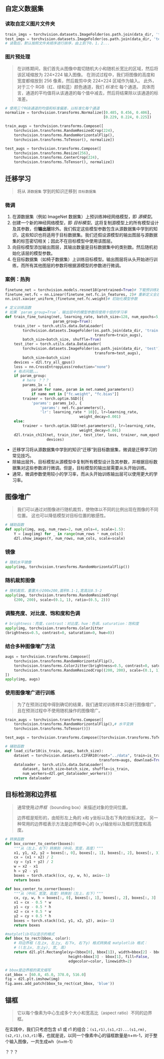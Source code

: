 ## 自定义数据集

### 读取自定义图片文件夹

```python
train_imgs = torchvision.datasets.ImageFolder(os.path.join(data_dir, 'train'))
test_imgs = torchvision.datasets.ImageFolder(os.path.join(data_dir, 'test'))
# 读取后，默认按照文件夹顺序进行排序，由上到下0，1，2...
```

### 图片预处理

> 在训练期间，我们首先从图像中裁切随机大小和随机长宽比的区域，然后将该区域缩放为 224×224 输入图像。 在测试过程中，我们将图像的高度和宽度都缩放到 256 像素，然后裁剪中央 224×224 区域作为输入。 此外，对于三个 RGB（红、绿和蓝）颜色通道，我们 *标准化* 每个通道。 具体而言，通道的平均值将从该通道的每个值中减去，然后将结果除以该通道的标准差。

```python
# 使用三个RGB通道的均值和标准偏差，以标准化每个通道
normalize = torchvision.transforms.Normalize([0.485, 0.456, 0.406],
                                             [0.229, 0.224, 0.225])

train_augs = torchvision.transforms.Compose([
    torchvision.transforms.RandomResizedCrop(224),
    torchvision.transforms.RandomHorizontalFlip(),
    torchvision.transforms.ToTensor(), normalize])

test_augs = torchvision.transforms.Compose([
    torchvision.transforms.Resize(256),
    torchvision.transforms.CenterCrop(224),
    torchvision.transforms.ToTensor(), normalize])
```

## 迁移学习

>  将从 `源数据集` 学到的知识迁移到 `目标数据集`

### 微调

1. 在源数据集（例如 ImageNet 数据集）上预训练神经网络模型，即 *源模型*。
2. 创建一个新的神经网络模型，即 *目标模型*。这将复制源模型上的所有模型设计及其参数，但**输出层**除外。我们假定这些模型参数包含从源数据集中学到的知识，这些知识也将适用于目标数据集。我们还假设源模型的输出图层与源数据集的标签密切相关；因此不在目标模型中使用该图层。
3. 向目标模型添加输出图层，其输出数量是目标数据集中的类别数。然后随机初始化该层的模型参数。
4. 在目标数据集（如椅子数据集）上训练目标模型。输出图层将从头开始进行训练，而所有其他图层的参数将根据源模型的参数进行微调。

### 案例：热狗

```PYTHON
finetune_net = torchvision.models.resnet18(pretrained=True)# 下载预训练好的模型
finetune_net.fc = nn.Linear(finetune_net.fc.in_features, 2)# 重新定义全连接层
nn.init.xavier_uniform_(finetune_net.fc.weight)# 初始化模型参数

# 定义训练函数
# 如果 `param_group=True`，输出层中的模型参数将使用十倍的学习率
def train_fine_tuning(net, learning_rate, batch_size=128, num_epochs=5,
                      param_group=True):
    train_iter = torch.utils.data.DataLoader(
        torchvision.datasets.ImageFolder(os.path.join(data_dir, 'train'),
                                         transform=train_augs),
        batch_size=batch_size, shuffle=True)
    test_iter = torch.utils.data.DataLoader(
        torchvision.datasets.ImageFolder(os.path.join(data_dir, 'test'),
                                         transform=test_augs),
        batch_size=batch_size)
    devices = d2l.try_all_gpus()
    loss = nn.CrossEntropyLoss(reduction="none")
    # 有点问题。。。
    if param_group:
        # here ？？？
        params_1x = [
            param for name, param in net.named_parameters()
            if name not in ["fc.weight", "fc.bias"]]
        trainer = torch.optim.SGD([{
            'params': params_1x}, {
                'params': net.fc.parameters(),
                'lr': learning_rate * 10}], lr=learning_rate,
                                  weight_decay=0.001)
    else:
        trainer = torch.optim.SGD(net.parameters(), lr=learning_rate,
                                  weight_decay=0.001)
    d2l.train_ch13(net, train_iter, test_iter, loss, trainer, num_epochs,
                   devices)
```

- 迁移学习将从源数据集中学到的知识“迁移”到目标数据集，微调是迁移学习的常见技巧。
- 除输出层外，目标模型从源模型中复制所有模型设计及其参数，并根据目标数据集对这些参数进行微调。但是，目标模型的输出层需要从头开始训练。
- 通常，微调参数使用较小的学习率，而从头开始训练输出层可以使用更大的学习率。

## 图像增广

> 我们可以通过对图像进行随机裁剪，使物体以不同的比例出现在图像的不同位置。 这也可以降低模型对目标位置的敏感性。

```python
# 辅助函数
def apply(img, aug, num_rows=2, num_cols=4, scale=1.5):
    Y = [aug(img) for _ in range(num_rows * num_cols)]
    d2l.show_images(Y, num_rows, num_cols, scale=scale)
```

### 镜像

```python
# 随机水平镜像
apply(img, torchvision.transforms.RandomHorizontalFlip())
```

### 随机裁剪图像

```python
# 随机裁剪，重置大小200x200,面积0.1-1,宽高比0.5-2
apply(img, torchvision.transforms.RandomResizedCrop(
    (200, 200), scale=(0.1, 1), ratio=(0.5, 2)))
```

### 调整亮度、对比度、饱和度和色调

```python
# brightness：亮度，contrast：对比度，hue：色调，saturation：饱和度
apply(img, torchvision.transforms.ColorJitter
(brightness=0.5, contrast=0, saturation=0, hue=0))
```

### 结合多种图像增广方法

```python
augs = torchvision.transforms.Compose([
    torchvision.transforms.RandomHorizontalFlip(),
    torchvision.transforms.ColorJitter(brightness=0.5, contrast=0, saturation=0, hue=0),
    torchvision.transforms.RandomResizedCrop((200, 200), scale=(0.1, 1), ratio=(0.5, 2))
])
apply(img, augs)
```

### 使用图像增广进行训练

>为了在预测过程中得到确切的结果，我们通常对训练样本只进行图像增广，且在预测过程中不使用随机操作的图像增广。 

```python
train_augs = torchvision.transforms.Compose([
    torchvision.transforms.RandomHorizontalFlip(),# 水平变换
    torchvision.transforms.ToTensor()])

test_augs = torchvision.transforms.Compose([torchvision.transforms.ToTensor()])

# 辅助函数
def load_cifar10(is_train, augs, batch_size):
    dataset = torchvision.datasets.CIFAR10(root="../data", train=is_train,
                                           transform=augs, download=True)
    dataloader = torch.utils.data.DataLoader(
        dataset, batch_size=batch_size, shuffle=is_train,
        num_workers=d2l.get_dataloader_workers())
    return dataloader
```

## 目标检测和边界框

> 通常使用*边界框*（bounding box）来描述对象的空间位置。 
>
> 边界框是矩形的，由矩形左上角的 x和 y坐标以及右下角的坐标决定。 另一种常用的边界框表示方法是边界框中心的 (x,y)轴坐标以及框的宽度和高度。

```python
# 转换函数
def box_corner_to_center(boxes):
    """从（左上，右下）转换到（中间，宽度，高度）"""
    x1, y1, x2, y2 = boxes[:, 0], boxes[:, 1], boxes[:, 2], boxes[:, 3]
    cx = (x1 + x2) / 2
    cy = (y1 + y2) / 2
    w = x2 - x1
    h = y2 - y1
    boxes = torch.stack((cx, cy, w, h), axis=-1)
    return boxes

def box_center_to_corner(boxes):
    """从（中间，宽度，高度）转换到（左上，右下）"""
    cx, cy, w, h = boxes[:, 0], boxes[:, 1], boxes[:, 2], boxes[:, 3]
    x1 = cx - 0.5 * w
    y1 = cy - 0.5 * h
    x2 = cx + 0.5 * w
    y2 = cy + 0.5 * h
    boxes = torch.stack((x1, y1, x2, y2), axis=-1)
    return boxes

#matplotlib可以显示的格式
def bbox_to_rect(bbox, color):
    # 将边界框 (左上x, 左上y, 右下x, 右下y) 格式转换成 matplotlib 格式：
    # ((左上x, 左上y), 宽, 高)
    return d2l.plt.Rectangle(xy=(bbox[0], bbox[1]), width=bbox[2] - bbox[0],
                             height=bbox[3] - bbox[1], fill=False,
                             edgecolor=color, linewidth=2)

# bbox是边界框的英文缩写
cat_bbox = [60.0, 45.0, 378.0, 516.0]
fig = d2l.plt.imshow(img)
fig.axes.add_patch(bbox_to_rect(cat_bbox, 'blue'))
```

## 锚框

>它以每个像素为中心生成多个大小和宽高比（aspect ratio）不同的边界框。

 在实践中，我们只考虑包含 s1 或 r1 的组合：`(s1,r1),(s1,r2)...(s1,rm),(s2,r1),(s3,r1)`等，也就是说，以同一个像素中心的锚框数量是n+m-1，对于整个输入图像，一共生成wh（n+m-1）

？？？





































